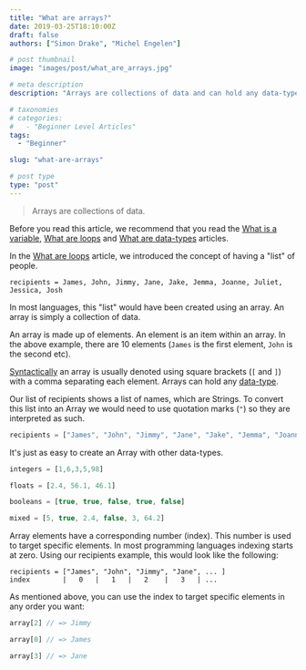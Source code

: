 ```yaml
---
title: "What are arrays?"
date: 2019-03-25T18:10:00Z
draft: false
authors: ["Simon Drake", "Michel Engelen"]

# post thumbnail
image: "images/post/what_are_arrays.jpg"

# meta description
description: "Arrays are collections of data and can hold any data-type permitted by the language."

# taxonomies
# categories:
#   - "Beginner Level Articles"
tags:
  - "Beginner"

slug: "what-are-arrays"

# post type
type: "post"
---
```


> Arrays are collections of data.

Before you read this article, we recommend that you read the [What is a variable](https://codetips.co.uk/beginner/what-is-a-variable/), [What are loops](https://codetips.co.uk/beginner/what-are-loops/) and [What are data-types](https://codetips.co.uk/beginner/what-is-a-data-type/) articles.

In the [What are loops](https://codetips.co.uk/beginner/what-are-loops/) article, we introduced the concept of having a "list" of people.

```
recipients = James, John, Jimmy, Jane, Jake, Jemma, Joanne, Juliet, Jessica, Josh
```

In most languages, this "list" would have been created using an array. An array is simply a collection of data.

An array is made up of elements. An element is an item within an array. In the above example, there are 10 elements (`James` is the first element, `John` is the second etc).

[Syntactically](https://codetips.co.uk/beginner/what-is-syntax/) an array is usually denoted using square brackets (`[` and `]`) with a comma separating each element. Arrays can hold any [data-type](https://codetips.co.uk/beginner/what-is-a-data-type/).

Our list of recipients shows a list of names, which are Strings. To convert this list into an Array we would need to use quotation marks (`"`) so they are interpreted as such.

```js
recipients = ["James", "John", "Jimmy", "Jane", "Jake", "Jemma", "Joanne", "Juliet", "Jessica", "Josh"]
```



It's just as easy to create an Array with other data-types.

```js
integers = [1,6,3,5,98]

floats = [2.4, 56.1, 46.1]

booleans = [true, true, false, true, false]

mixed = [5, true, 2.4, false, 3, 64.2]
```



Array elements have a corresponding number (index). This number is used to target specific elements. In most programming languages indexing starts at zero. Using our recipients example, this would look like the following:

```
recipients = ["James", "John", "Jimmy", "Jane", ... ]
index        |   0   |   1   |   2    |   3   | ...
```

As mentioned above, you can use the index to target specific elements in any order you want:

```js
array[2] // => Jimmy

array[0] // => James

array[3] // => Jane
```
